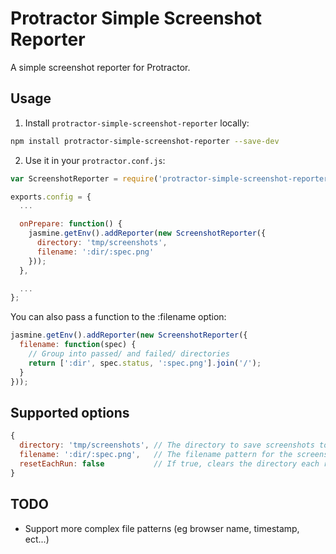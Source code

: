 # Protractor Simple Screenshot Reporter

A simple screenshot reporter for Protractor.

## Usage

1. Install `protractor-simple-screenshot-reporter` locally:

```bash
npm install protractor-simple-screenshot-reporter --save-dev
```

2. Use it in your `protractor.conf.js`:

```javascript
var ScreenshotReporter = require('protractor-simple-screenshot-reporter');

exports.config = {
  ...

  onPrepare: function() {
    jasmine.getEnv().addReporter(new ScreenshotReporter({
      directory: 'tmp/screenshots',
      filename: ':dir/:spec.png'
    }));
  },

  ...
};
```

You can also pass a function to the :filename option:

```javascript
jasmine.getEnv().addReporter(new ScreenshotReporter({
  filename: function(spec) {
    // Group into passed/ and failed/ directories
    return [':dir', spec.status, ':spec.png'].join('/');
  }
}));
```

## Supported options

```javascript
{
  directory: 'tmp/screenshots', // The directory to save screenshots to
  filename: ':dir/:spec.png',   // The filename pattern for the screenshot
  resetEachRun: false           // If true, clears the directory each run
}
```

## TODO

- Support more complex file patterns (eg browser name, timestamp, ect...)
